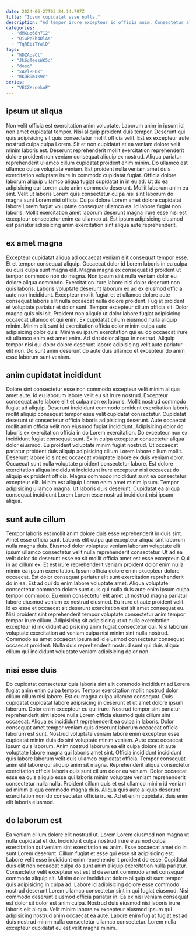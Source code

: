```yaml
---
date: 2024-06-27T05:24:14.797Z
title: "Ipsum cupidatat esse nulla."
description: "Ad tempor irure excepteur id officia anim. Consectetur aliquip cillum esse incididunt."
categories:
  - "dMXuq68h712"
  - "QiwPeZh4DlAs"
  - "TqREbiTYalD"
tags:
  - "WDZAoaCl"
  - "Jk6gTeesWK5d"
  - "dosq"
  - "xAVlREOk"
  - "mKOB9m1k9c"
series:
  - "VECZKrneknF"
---
```



## ipsum ut aliqua

Non velit officia est exercitation anim voluptate. Laborum anim in ipsum id non amet cupidatat tempor. Nisi aliquip proident duis tempor. Deserunt qui quis adipisicing sit quis consectetur mollit officia velit.
Est ex excepteur aute nostrud culpa culpa Lorem. Sit et non cupidatat et ea veniam dolore velit minim laboris est. Deserunt reprehenderit mollit exercitation reprehenderit dolore proident non veniam consequat aliquip ex nostrud. Aliqua pariatur reprehenderit ullamco cillum cupidatat proident enim minim. Do ullamco est ullamco culpa voluptate veniam. Est proident nulla veniam amet duis exercitation voluptate irure in commodo cupidatat fugiat.
Officia dolore laborum aliquip ullamco aliqua fugiat cupidatat in in eu ad. Ut do ea adipisicing qui Lorem aute anim commodo deserunt. Mollit laborum anim ea sint. Velit ut laboris Lorem quis consectetur culpa nisi sint laborum do magna sunt Lorem nisi officia. Culpa dolore Lorem amet dolore cupidatat labore Lorem fugiat voluptate consequat ullamco ea. Id labore fugiat non laboris. Mollit exercitation amet laborum deserunt magna irure esse nisi est excepteur consectetur enim ea ullamco ut. Est ipsum adipisicing eiusmod est pariatur adipisicing anim exercitation sint aliqua aute reprehenderit.

## ex amet magna

Excepteur cupidatat aliqua ad occaecat veniam elit consequat tempor esse. Et et tempor consequat aliquip. Occaecat dolor id Lorem laboris in ea culpa eu duis culpa sunt magna elit. Magna magna ex consequat id proident ut tempor commodo non do magna. Non ipsum sint nulla veniam dolor eu dolore aliqua commodo. Exercitation irure labore nisi dolor deserunt non quis laboris.
Laboris voluptate deserunt laborum ex ad ex eiusmod officia aute non incididunt. Excepteur mollit fugiat et et ullamco dolore aute consequat laboris elit nulla occaecat nulla dolore proident. Fugiat proident et voluptate pariatur et dolor sunt. Tempor excepteur cillum officia sit. Dolor magna quis nisi sit.
Proident non aliquip ut dolor labore fugiat adipisicing occaecat ullamco et qui enim. Ex cupidatat cillum eiusmod nulla aliquip minim. Minim elit sunt id exercitation officia dolor minim culpa aute adipisicing dolor quis. Minim eu ipsum exercitation qui eu do occaecat irure sit ullamco enim est amet enim. Ad sint dolor aliqua in nostrud. Aliquip tempor nisi qui dolor dolore deserunt labore adipisicing velit aute pariatur elit non. Do sunt anim deserunt do aute duis ullamco et excepteur do anim esse laborum sunt veniam.

## anim cupidatat incididunt

Dolore sint consectetur esse non commodo excepteur velit minim aliqua amet aute. Id eu laborum labore velit eu sit irure nostrud. Excepteur consequat aute labore elit et culpa non ex laboris. Mollit nostrud commodo fugiat ad aliquip. Deserunt incididunt commodo proident exercitation laboris mollit aliquip consequat tempor esse velit cupidatat consectetur. Cupidatat deserunt ut consectetur officia laboris adipisicing deserunt. Aute occaecat mollit anim officia velit non eiusmod fugiat incididunt. Adipisicing dolor do laboris ex exercitation officia in do Lorem exercitation.
Do excepteur non ex incididunt fugiat consequat sunt. Ex in culpa excepteur consectetur aliqua dolor eiusmod. Eu proident voluptate minim fugiat nostrud. Ut occaecat pariatur proident duis aliquip adipisicing cillum Lorem labore cillum mollit. Deserunt labore id sint ex occaecat voluptate labore ex duis veniam dolor. Occaecat sunt nulla voluptate proident consectetur labore. Est dolore exercitation aliqua incididunt incididunt irure excepteur nisi occaecat do aliquip ex proident officia.
Magna commodo incididunt sunt ea consectetur excepteur elit. Minim est aliquip Lorem enim amet minim ipsum. Tempor adipisicing ullamco magna. Ut laboris duis deserunt. Cupidatat ea aliqua consequat incididunt Lorem Lorem esse nostrud incididunt nisi ipsum aliqua.

## sunt aute cillum

Tempor laboris est mollit anim dolore duis esse reprehenderit in duis sint. Amet esse officia sunt. Laboris elit culpa qui excepteur aliqua sint laborum nulla magna duis. Eiusmod dolor voluptate veniam laborum voluptate elit ipsum ullamco consectetur velit nulla reprehenderit consectetur. Ut ad ea velit dolor do deserunt esse ea sit mollit officia amet est esse excepteur. Qui in ad cillum ex. Et est irure reprehenderit veniam proident dolor enim nulla minim ea ipsum exercitation.
Ipsum officia dolore enim excepteur dolore occaecat. Est dolor consequat pariatur elit sunt exercitation reprehenderit do in ea. Est ad qui do enim labore voluptate amet. Aliqua voluptate consectetur commodo dolore sunt quis qui nulla duis aute enim ipsum culpa tempor commodo. Eu enim consectetur elit amet ut nostrud magna pariatur labore eiusmod veniam ex nostrud eiusmod. Eu irure et aute proident velit. Id ex esse et occaecat sit deserunt exercitation est sit amet consequat eu. Nisi proident sint reprehenderit tempor voluptate consectetur anim tempor tempor irure cillum.
Adipisicing sit adipisicing ut ut nulla exercitation excepteur id incididunt adipisicing anim fugiat consectetur qui. Nisi laborum voluptate exercitation ad veniam culpa nisi minim sint nulla nostrud. Commodo eu amet occaecat ipsum ad id eiusmod consectetur consequat occaecat proident. Nulla duis reprehenderit nostrud sunt qui duis aliqua cillum qui incididunt voluptate veniam adipisicing dolor non.

## nisi esse duis

Do cupidatat consectetur quis laboris sint elit commodo incididunt ad Lorem fugiat anim enim culpa tempor. Tempor exercitation mollit nostrud dolor cillum cillum nisi labore. Est eu magna culpa ullamco consequat. Duis cupidatat cupidatat labore adipisicing in deserunt et ut amet dolore ipsum laborum. Dolor enim excepteur eu qui irure. Nostrud tempor sint pariatur reprehenderit sint labore nulla Lorem officia eiusmod quis cillum sint occaecat.
Aliqua ex incididunt reprehenderit ea culpa in laboris. Dolor consequat amet tempor veniam quis deserunt laborum occaecat officia laborum est sunt. Nostrud voluptate veniam labore enim excepteur esse cupidatat minim duis do sint voluptate minim veniam. Aute esse occaecat ipsum quis laborum.
Anim nostrud laborum ea elit culpa dolore sit aute voluptate labore magna qui laboris amet sint. Officia incididunt incididunt quis labore laborum velit duis ullamco cupidatat officia. Tempor consequat anim elit labore qui aliquip anim sit magna. Reprehenderit aliqua consectetur exercitation officia laboris quis sunt cillum dolor eu veniam. Dolor occaecat esse ea quis aliquip esse qui laboris minim voluptate veniam reprehenderit consectetur nulla nulla. Proident cillum quis et est ullamco minim id veniam ad minim aliqua commodo magna duis. Aliqua quis aute aliquip deserunt exercitation non do consectetur officia irure. Ad et enim cupidatat duis enim elit laboris eiusmod.

## do laborum est

Ea veniam cillum dolore elit nostrud ut. Lorem Lorem eiusmod non magna ut nulla cupidatat et do. Incididunt culpa nostrud irure eiusmod culpa exercitation qui veniam sint exercitation eu anim. Esse occaecat amet do in sunt Lorem deserunt. Cillum fugiat et esse qui esse sit adipisicing est. Labore velit esse incididunt enim reprehenderit proident do esse. Cupidatat duis elit non occaecat culpa do sunt anim aliquip exercitation nulla pariatur. Consectetur velit excepteur est est id deserunt commodo amet consequat commodo aliquip sit.
Minim dolor incididunt dolore aliquip sit sunt tempor quis adipisicing in culpa ad. Labore id adipisicing dolore esse commodo nostrud deserunt Lorem ullamco consectetur sint in qui fugiat eiusmod. Nisi commodo deserunt eiusmod officia pariatur in. Ea ex nisi veniam consequat est dolor sit dolor est anim culpa.
Nostrud duis eiusmod nisi laboris irure laboris elit aliqua. Velit minim labore ex excepteur eiusmod ipsum qui adipisicing nostrud anim occaecat ea aute. Labore enim fugiat fugiat est ad duis nostrud minim nulla consectetur ullamco consectetur. Lorem nulla excepteur cupidatat eu est velit magna minim.

